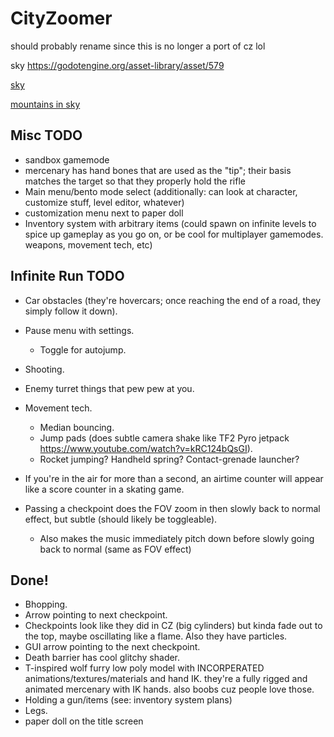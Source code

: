 # CityZoomer

should probably rename since this is no longer a port of cz lol

sky https://godotengine.org/asset-library/asset/579

[sky](https://github.com/rpgwhitelock/AllSkyFree_Godot)

[mountains in sky](https://www.blenderkit.com/asset-gallery-detail/550191ed-cfe4-450e-9a20-7a4f8b00afcb/)

## Misc TODO
- sandbox gamemode
- mercenary has hand bones that are used as the "tip"; their basis matches the target so that they properly hold the rifle
- Main menu/bento mode select (additionally: can look at character, customize stuff, level editor, whatever)
- customization menu next to paper doll
- Inventory system with arbitrary items (could spawn on infinite levels to spice up gameplay as you go on, or be cool for multiplayer gamemodes. weapons, movement tech, etc)

## Infinite Run TODO
- Car obstacles (they're hovercars; once reaching the end of a road, they simply follow it down).
- Pause menu with settings.
  - Toggle for autojump.
- Shooting.
- Enemy turret things that pew pew at you.
- Movement tech.
  - Median bouncing.
  - Jump pads (does subtle camera shake like TF2 Pyro jetpack https://www.youtube.com/watch?v=kRC124bQsGI).
  - Rocket jumping? Handheld spring? Contact-grenade launcher?
- If you're in the air for more than a second, an airtime counter will appear like a score counter in a skating game.

- Passing a checkpoint does the FOV zoom in then slowly back to normal effect, but subtle (should likely be toggleable).
  - Also makes the music immediately pitch down before slowly going back to normal (same as FOV effect)

## Done!
- Bhopping.
- Arrow pointing to next checkpoint.
- Checkpoints look like they did in CZ (big cylinders) but kinda fade out to the top, maybe oscillating like a flame. Also they have particles.
- GUI arrow pointing to the next checkpoint.
- Death barrier has cool glitchy shader.
- T-inspired wolf furry low poly model with INCORPERATED animations/textures/materials and hand IK. they're a fully rigged and animated mercenary with IK hands. also boobs cuz people love those.
- Holding a gun/items (see: inventory system plans)
- Legs.
- paper doll on the title screen
